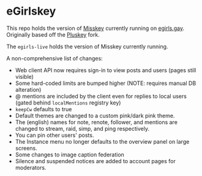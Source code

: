 # eGirlskey

This repo holds the version of [Misskey](https://github.com/misskey-dev/misskey)
currently running on [egirls.gay](https://egirls.gay). Originally based off the
[Pluskey](https://github.com/foggy-llc/pluskey) fork.

The `egirls-live` holds the version of Misskey currently running.

A non-comprehensive list of changes:

- Web client API now requires sign-in to view posts and users (pages still visible)
- Some hard-coded limits are bumped higher (NOTE: requires manual DB alteration)
- @ mentions are included by the client even for replies to local users (gated behind
  `localMentions` registry key)
- `keepCw` defaults to true
- Default themes are changed to a custom pink/dark pink theme.
- The (english) names for note, renote, follower, and mentions are changed to
  stream, raid, simp, and ping respectively.
- You can pin other users' posts.
- The Instance menu no longer defaults to the overview panel on large screens.
- Some changes to image caption federation
- Silence and suspended notices are added to account pages for moderators.

